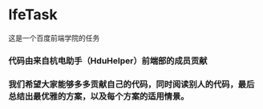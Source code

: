# IfeTask
这是一个百度前端学院的任务
### 代码由来自杭电助手（HduHelper）前端部的成员贡献
### 我们希望大家能够多多贡献自己的代码，同时阅读别人的代码，最后总结出最优雅的方案，以及每个方案的适用情景。

